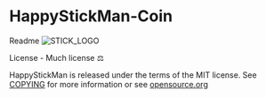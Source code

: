# HappyStickMan-Coin
Readme
![STICK_LOGO](https://user-images.githubusercontent.com/108412445/176456158-377ff916-a485-4441-8344-ab5f9f7dad0e.jpg)

License - Much license ⚖️

HappyStickMan is released under the terms of the MIT license. See [COPYING](https://github.com/) for more information or see [opensource.org](https://opensource.org/licenses/MIT)
